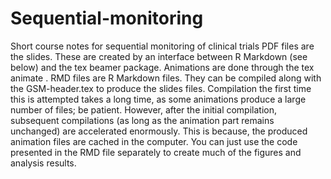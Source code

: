# Sequential-monitoring
Short course notes for sequential monitoring of clinical trials
PDF files are the slides. These are created by an interface between R Markdown (see below) and the tex beamer package.
Animations are done through the tex animate . 
RMD files are R Markdown files. They can be compiled along with the GSM-header.tex to produce the slides files. 
Compilation the first time this is attempted takes a long time, as some animations produce a large number of files; be patient.
However, after the initial compilation, subsequent compilations (as long as the animation part remains unchanged) are accelerated enormously.
This is because, the produced animation files are cached in the computer.
You can just use the code presented in the RMD file separately to create much of the figures and analysis results.
